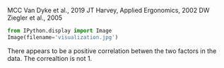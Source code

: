 MCC Van Dyke et al., 2019
JT Harvey, Applied Ergonomics, 2002
DW Ziegler et al., 2005


```python 
from IPython.display import Image
Image(filename='visualization.jpg') 
```

There appears to be a positive correlation betwen the two factors in the data. 
The correaltion is not 1.